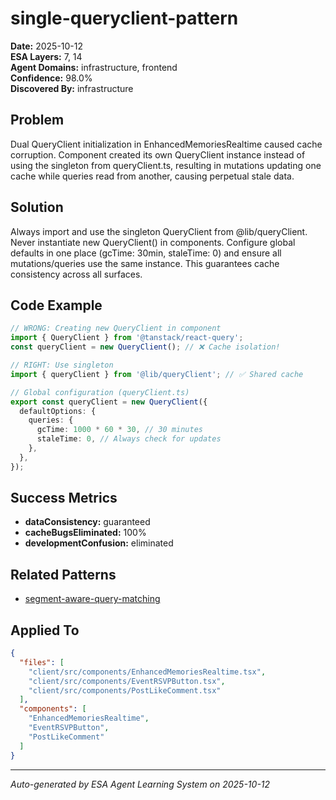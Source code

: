 # single-queryclient-pattern

**Date:** 2025-10-12  
**ESA Layers:** 7, 14  
**Agent Domains:** infrastructure, frontend  
**Confidence:** 98.0%  
**Discovered By:** infrastructure

## Problem

Dual QueryClient initialization in EnhancedMemoriesRealtime caused cache corruption. Component created its own QueryClient instance instead of using the singleton from queryClient.ts, resulting in mutations updating one cache while queries read from another, causing perpetual stale data.

## Solution

Always import and use the singleton QueryClient from @lib/queryClient. Never instantiate new QueryClient() in components. Configure global defaults in one place (gcTime: 30min, staleTime: 0) and ensure all mutations/queries use the same instance. This guarantees cache consistency across all surfaces.

## Code Example

```typescript
// WRONG: Creating new QueryClient in component
import { QueryClient } from '@tanstack/react-query';
const queryClient = new QueryClient(); // ❌ Cache isolation!

// RIGHT: Use singleton
import { queryClient } from '@lib/queryClient'; // ✅ Shared cache

// Global configuration (queryClient.ts)
export const queryClient = new QueryClient({
  defaultOptions: {
    queries: {
      gcTime: 1000 * 60 * 30, // 30 minutes
      staleTime: 0, // Always check for updates
    },
  },
});
```

## Success Metrics

- **dataConsistency:** guaranteed
- **cacheBugsEliminated:** 100%
- **developmentConfusion:** eliminated

## Related Patterns

- [segment-aware-query-matching](../learnings/segment-aware-query-matching.md)

## Applied To

```json
{
  "files": [
    "client/src/components/EnhancedMemoriesRealtime.tsx",
    "client/src/components/EventRSVPButton.tsx",
    "client/src/components/PostLikeComment.tsx"
  ],
  "components": [
    "EnhancedMemoriesRealtime",
    "EventRSVPButton",
    "PostLikeComment"
  ]
}
```

---

*Auto-generated by ESA Agent Learning System on 2025-10-12*
